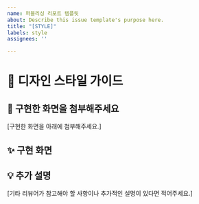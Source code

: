 ```yaml
---
name: 퍼블리싱 리포트 템플릿
about: Describe this issue template's purpose here.
title: "[STYLE]"
labels: style
assignees: ''

---
```


# 🌈 디자인 스타일 가이드

## 📸 구현한 화면을 첨부해주세요

[구현한 화면을 아래에 첨부해주세요.]

## ✨ 구현 화면

## 💡 추가 설명
[기타 리뷰어가 참고해야 할 사항이나 추가적인 설명이 있다면 적어주세요.]
